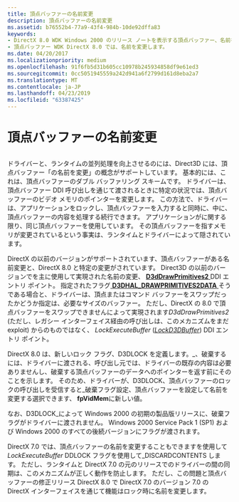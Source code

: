 ```yaml
---
title: 頂点バッファーの名前変更
description: 頂点バッファーの名前変更
ms.assetid: b76552b4-77a9-43f4-984b-10de92dffa83
keywords:
- DirectX 8.0 WDK Windows 2000 のリリース ノートを表示する頂点バッファー、名前を変更します。
- 頂点バッファー WDK DirectX 8.0 では、名前を変更します。
ms.date: 04/20/2017
ms.localizationpriority: medium
ms.openlocfilehash: 91f6fb5d31b605cc10978b245934858df9e61ed3
ms.sourcegitcommit: 0cc5051945559a242d941a6f2799d161d8eba2a7
ms.translationtype: MT
ms.contentlocale: ja-JP
ms.lasthandoff: 04/23/2019
ms.locfileid: "63387425"
---
```

# <a name="vertex-buffer-renaming"></a>頂点バッファーの名前変更


## <span id="ddk_vertex_buffer_renaming_gg"></span><span id="DDK_VERTEX_BUFFER_RENAMING_GG"></span>


ドライバーと、ランタイムの並列処理を向上させるのには、Direct3D には、頂点バッファー「の名前を変更」の概念がサポートしています。 基本的には、これは、頂点バッファーのダブル バッファリング スキームです。 ドライバーは、頂点バッファー DDI 呼び出しを通じて渡されるときに特定の状況では、頂点バッファーのビデオ メモリのポインターを変更します。 この方法で、ドライバーは、アプリケーションをロックし、頂点バッファーを入力すると同時に、中に、頂点バッファーの内容を処理する続行できます。 アプリケーションがに関する限り、同じ頂点バッファーを使用しています。 その頂点バッファーを指すメモリが変更されているという事実は、ランタイムとドライバーによって隠されています。

DirectX の以前のバージョンがサポートされています、頂点バッファーがある名前変更と、DirectX 8.0 と特定の変更がされています。 Direct3D の以前のバージョンでを主に使用して実現された名前の変更、 [ **D3dDrawPrimitives2** ](https://msdn.microsoft.com/library/windows/hardware/ff544704) DDI エントリ ポイント。 指定されたフラグ[ **D3DHAL\_DRAWPRIMITIVES2DATA** ](https://msdn.microsoft.com/library/windows/hardware/ff545957)そうである場合と、ドライバーは、頂点またはコマンド バッファーをスワップだったかどうか指定は、必要なサイズのバッファー。 ただし、DirectX の 8.0 で頂点バッファーをスワップできませんによって実現されます*D3dDrawPrimitives2* (ただし、レガシー インターフェイス経由の呼び出しは、このメカニズムをまだ exploit) からのものではなく、 *LockExecuteBuffer* ([*LockD3DBuffer*](https://msdn.microsoft.com/library/windows/hardware/ff568216)) DDI エントリ ポイント。

DirectX 8.0 は、新しいロック フラグ、D3DLOCK を定義します。\_、破棄するには、ドライバーに渡される、呼び出し元では、ドライバーの既存の内容は必要ありませんし、破棄する頂点バッファーのデータへのポインターを返す前にそのことを示します。 そのため、ドライバーが、D3DLOCK、頂点バッファーのロックの呼び出しを受信すると\_破棄フラグ設定、頂点バッファーを設定して名前を変更する選択できます、 **fpVidMem**に新しい値。

なお、D3DLOCK\_によって Windows 2000 の初期の製品版リリースに、破棄フラグがドライバーに渡されません。 Windows 2000 Service Pack 1 (SP1) および Windows 2000 のすべての後続バージョンにフラグが渡されます。

DirectX 7.0 では、頂点バッファーの名前を変更することもできますを使用して*LockExecuteBuffer* DDLOCK フラグを使用して\_DISCARDCONTENTS します。 ただし、ランタイムと DirectX 7.0 の元のリリースでのドライバーの間の同期は、このメカニズムが正しく動作を防止します。 ただし、この問題と頂点バッファーの修正リリース DirectX 8.0 で DirectX 7.0 のバージョン 7.0 の DirectX インターフェイスを通じて機能はロック時に名前を変更します。

 

 





